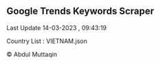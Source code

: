 

## Google Trends Keywords Scraper 
 
Last Update 14-03-2023 , 09:43:19

Country List :
VIETNAM.json



© Abdul Muttaqin 

